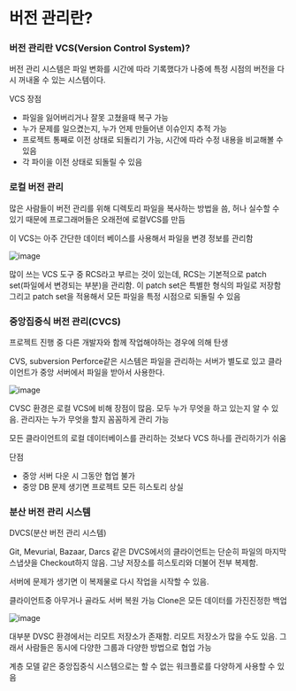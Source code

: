 # 버전 관리란?



### 버전 관리란 VCS(Version Control System)?

 버전 관리 시스템은 파일 변화를 시간에 따라 기록했다가 나중에 특정 시점의 버전을 다시 꺼내올 수 있는 시스템이다.

VCS 장점

- 파일을 잃어버리거나 잘못 고쳤을때 복구 가능
- 누가 문제를 일으켰는지, 누가 언제 만들어낸 이슈인지 추적 가능
- 프로젝트 통째로 이전 상태로 되돌리기 가능, 시간에 따라 수정 내용을 비교해볼 수 있음
- 각 파이을 이전 상태로 되돌릴 수 있음



### 로컬 버전 관리

많은 사람들이 버전 관리를 위해 디렉토리 파일을 복사하는 방법을 씀, 허나 실수할 수 있기 때문에 프로그래머들은 오래전에 로컬VCS를 만듬

이 VCS는 아주 간단한 데이터 베이스를 사용해서 파일을 변경 정보를 관리함

![image](https://user-images.githubusercontent.com/68668924/107844646-97347500-6e18-11eb-9884-8e582b02a23b.png) 

많이 쓰는 VCS 도구 중 RCS라고 부르는 것이 있는데, RCS는 기본적으로 patch set(파일에서 변경되는 부분)을 관리함. 이 patch set은 특별한 형식의 파일로 저장함 그리고 patch set을 적용해서 모든 파일을 특정 시점으로 되돌릴 수 있음



### 중앙집중식 버전 관리(CVCS)

프로젝트 진행 중 다른 개발자와 함께 작업해야하는 경우에 의해 탄생

CVS, subversion Perforce같은 시스템은 파일을 관리하는 서버가 별도로 있고 클라이언트가 중앙 서버에서 파일을 받아서 사용한다.

![image](https://user-images.githubusercontent.com/68668924/107844675-f1353a80-6e18-11eb-98ac-8b1a670ca0e6.png) 



CVSC 환경은 로컬 VCS에 비해 장점이 많음. 모두 누가 무엇을 하고 있는지 알 수 있음. 관리자는 누가 무엇을 할지 꼼꼼하게 관리 가능

모든 클라이언트의 로컬 데이터베이스를 관리하는 것보다 VCS 하나를 관리하기가 쉬움

단점

- 중앙 서버 다운 시 그동안 협업 불가
- 중앙 DB 문제 생기면 프로젝트 모든 히스토리 상실



### 분산 버전 관리 시스템

DVCS(분산 버전 관리 시스템)

Git, Mevurial, Bazaar, Darcs 같은 DVCS에서의 클라이언트는 단순히 파일의 마지막 스냅샷을 Checkout하지 않음. 그냥 저장소를 히스토리와 더불어 전부 복제함.

서버에 문제가 생기면 이 복제물로 다시 작업을 시작할 수 있음.

클라이언트중 아무거나 골라도 서버 복원 가능 Clone은 모든 데이터를 가진진정한 백업



![image](https://user-images.githubusercontent.com/68668924/107844731-699bfb80-6e19-11eb-9382-1d88d45b0996.png) 



대부분 DVSC 환경에서는 리모트 저장소가 존재함. 리모트 저장소가 많을 수도 있음. 그래서 사람들은 동시에 다양한 그룹과 다양한 방법으로 협업 가능

계층 모델 같은 중앙집중식 시스템으로는 할 수 없는 워크플로를 다양하게 사용할 수 있음